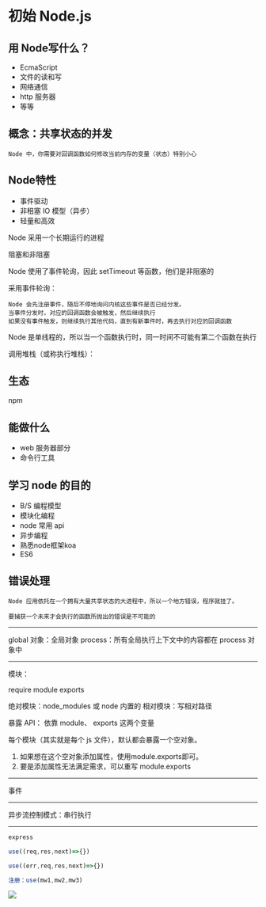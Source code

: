 # 初始 Node.js

## 用 Node写什么？

- EcmaScript
- 文件的读和写
- 网络通信
- http 服务器
- 等等

## 概念：共享状态的并发

    Node 中，你需要对回调函数如何修改当前内存的变量（状态）特别小心

## Node特性

- 事件驱动
- 非租塞 IO 模型（异步）
- 轻量和高效

Node 采用一个长期运行的进程

阻塞和非阻塞

Node 使用了事件轮询，因此 setTimeout 等函数，他们是非阻塞的

采用事件轮询：

    Node 会先注册事件，随后不停地询问内核这些事件是否已经分发。
    当事件分发时，对应的回调函数会被触发，然后继续执行
    如果没有事件触发，则继续执行其他代码，直到有新事件时，再去执行对应的回调函数

Node 是单线程的，所以当一个函数执行时，同一时间不可能有第二个函数在执行

调用堆栈（或称执行堆栈）：

## 生态

npm

## 能做什么

- web 服务器部分
- 命令行工具

## 学习 node 的目的

- B/S 编程模型
- 模块化编程
- node 常用 api
- 异步编程
- 熟悉node框架koa
- ES6

## 错误处理

    Node 应用依托在一个拥有大量共享状态的大进程中，所以一个地方错误，程序就挂了。

    要捕获一个未来才会执行的函数所抛出的错误是不可能的

---

global 对象：全局对象
process：所有全局执行上下文中的内容都在 process 对象中

---

模块：

require
module
exports

绝对模块：node_modules 或 node 内置的
相对模块：写相对路径

暴露 API： 依靠 module、 exports 这两个变量

每个模块（其实就是每个 js 文件），默认都会暴露一个空对象。

1. 如果想在这个空对象添加属性，使用module.exports即可。
2. 要是添加属性无法满足需求，可以重写 module.exports

---

事件

---

异步流控制模式：串行执行

---

```javascript
express

use((req,res,next)=>{})

use((err,req,res,next)=>{})

注册：use(mw1,mw2,mw3)
```

![](https://ws4.sinaimg.cn/large/006tNc79gy1fnim6cun5lj315s0k8aft.jpg)